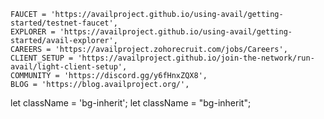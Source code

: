     FAUCET = 'https://availproject.github.io/using-avail/getting-started/testnet-faucet',
    EXPLORER = 'https://availproject.github.io/using-avail/getting-started/avail-explorer',
    CAREERS = 'https://availproject.zohorecruit.com/jobs/Careers',
    CLIENT_SETUP = 'https://availproject.github.io/join-the-network/run-avail/light-client-setup',
    COMMUNITY = 'https://discord.gg/y6fHnxZQX8',
    BLOG = 'https://blog.availproject.org/',
let className = 'bg-inherit';	            let className = "bg-inherit";
